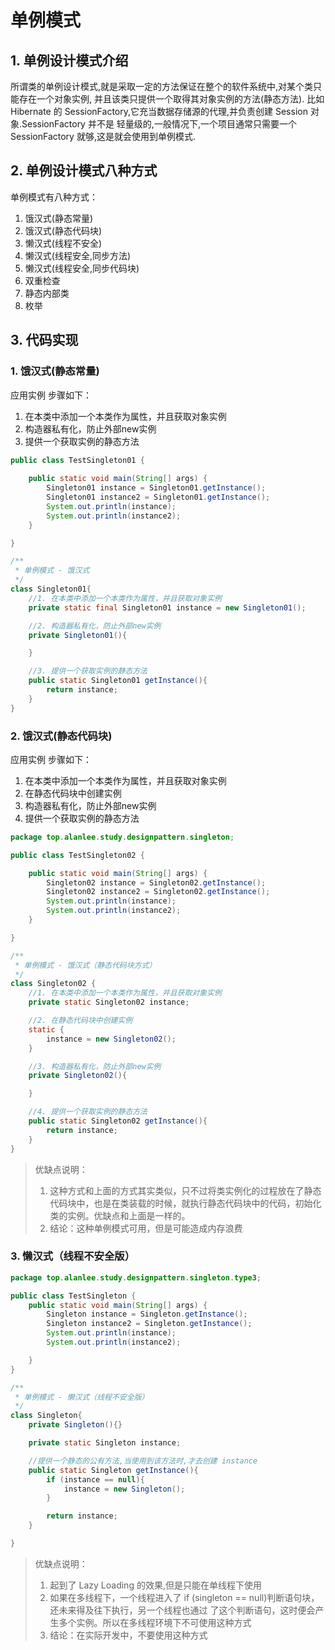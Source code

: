 # 单例模式



## 1. 单例设计模式介绍 

所谓类的单例设计模式,就是采取一定的方法保证在整个的软件系统中,对某个类只能存在一个对象实例, 并且该类只提供一个取得其对象实例的方法(静态方法). 比如 Hibernate 的 SessionFactory,它充当数据存储源的代理,并负责创建 Session 对象.SessionFactory 并不是 轻量级的,一般情况下,一个项目通常只需要一个 SessionFactory 就够,这是就会使用到单例模式.

## 2. 单例设计模式八种方式 

单例模式有八种方式：

1. 饿汉式(静态常量) 
2. 饿汉式(静态代码块)
3. 懒汉式(线程不安全) 
4. 懒汉式(线程安全,同步方法) 
5. 懒汉式(线程安全,同步代码块) 
6. 双重检查 
7. 静态内部类
8. 枚举 





## 3. 代码实现

### 1. 饿汉式(静态常量) 

应用实例 步骤如下：

1. 在本类中添加一个本类作为属性，并且获取对象实例
2. 构造器私有化，防止外部new实例
3. 提供一个获取实例的静态方法

```java
public class TestSingleton01 {
    
    public static void main(String[] args) {
        Singleton01 instance = Singleton01.getInstance();
        Singleton01 instance2 = Singleton01.getInstance();
        System.out.println(instance);
        System.out.println(instance2);
    }

}

/**
 * 单例模式 - 饿汉式
 */
class Singleton01{
    //1. 在本类中添加一个本类作为属性，并且获取对象实例
    private static final Singleton01 instance = new Singleton01();

    //2. 构造器私有化，防止外部new实例
    private Singleton01(){

    }

    //3. 提供一个获取实例的静态方法
    public static Singleton01 getInstance(){
        return instance;
    }
}

```



### 2. 饿汉式(静态代码块)

应用实例 步骤如下：

1. 在本类中添加一个本类作为属性，并且获取对象实例
2. 在静态代码块中创建实例
3. 构造器私有化，防止外部new实例
4. 提供一个获取实例的静态方法

```java
package top.alanlee.study.designpattern.singleton;

public class TestSingleton02 {

    public static void main(String[] args) {
        Singleton02 instance = Singleton02.getInstance();
        Singleton02 instance2 = Singleton02.getInstance();
        System.out.println(instance);
        System.out.println(instance2);
    }

}

/**
 * 单例模式 - 饿汉式（静态代码块方式）
 */
class Singleton02 {
    //1. 在本类中添加一个本类作为属性，并且获取对象实例
    private static Singleton02 instance;

    //2. 在静态代码块中创建实例
    static {
        instance = new Singleton02();
    }

    //3. 构造器私有化，防止外部new实例
    private Singleton02(){

    }

    //4. 提供一个获取实例的静态方法
    public static Singleton02 getInstance(){
        return instance;
    }
}

```



> 优缺点说明：
>
> 1. 这种方式和上面的方式其实类似，只不过将类实例化的过程放在了静态代码块中，也是在类装载的时候，就执行静态代码块中的代码，初始化类的实例。优缺点和上面是一样的。
> 2. 结论：这种单例模式可用，但是可能造成内存浪费



### 3. 懒汉式（线程不安全版）



```java
package top.alanlee.study.designpattern.singleton.type3;

public class TestSingleton {
    public static void main(String[] args) {
        Singleton instance = Singleton.getInstance();
        Singleton instance2 = Singleton.getInstance();
        System.out.println(instance);
        System.out.println(instance2);

    }
}

/**
 * 单例模式 - 懒汉式（线程不安全版）
 */
class Singleton{
    private Singleton(){}

    private static Singleton instance;

    //提供一个静态的公有方法,当使用到该方法时,才去创建 instance
    public static Singleton getInstance(){
        if (instance == null){
            instance = new Singleton();
        }

        return instance;
    }

}

```

> 优缺点说明：
>
> 1. 起到了 Lazy Loading 的效果,但是只能在单线程下使用
> 2. 如果在多线程下，一个线程进入了 if (singleton == null)判断语句块，还未来得及往下执行，另一个线程也通过 了这个判断语句，这时便会产生多个实例。所以在多线程环境下不可使用这种方式
> 3. 结论：在实际开发中，不要使用这种方式